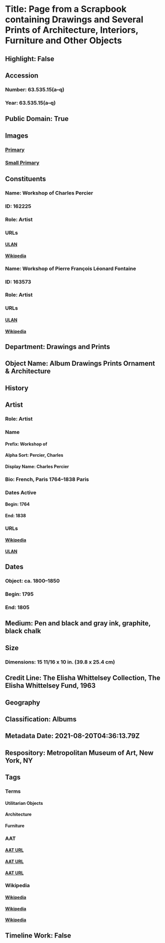 # Title: Page from a Scrapbook containing Drawings and Several Prints of Architecture, Interiors, Furniture and Other Objects
## Highlight: False
## Accession
### Number: 63.535.15(a–q)
### Year: 63.535.15(a–q)
## Public Domain: True
## Images
### [Primary](https://images.metmuseum.org/CRDImages/dp/original/DP372068.jpg)
### [Small Primary](https://images.metmuseum.org/CRDImages/dp/web-large/DP372068.jpg)
## Constituents
### Name: Workshop of Charles Percier
### ID: 162225
### Role: Artist
### URLs
#### [ULAN](http://vocab.getty.edu/page/ulan/500012660)
#### [Wikipedia](https://www.wikidata.org/wiki/Q969714)
### Name: Workshop of Pierre François Léonard Fontaine
### ID: 163573
### Role: Artist
### URLs
#### [ULAN](http://vocab.getty.edu/page/ulan/500016389)
#### [Wikipedia](https://www.wikidata.org/wiki/Q652952)
## Department: Drawings and Prints
## Object Name: Album Drawings Prints Ornament & Architecture
## History
## Artist
### Role: Artist
### Name
#### Prefix: Workshop of
#### Alpha Sort: Percier, Charles
#### Display Name: Charles Percier
### Bio: French, Paris 1764–1838 Paris
### Dates Active
#### Begin: 1764
#### End: 1838
### URLs
#### [Wikipedia](https://www.wikidata.org/wiki/Q969714)
#### [ULAN](http://vocab.getty.edu/page/ulan/500012660)
## Dates
### Object: ca. 1800–1850
### Begin: 1795
### End: 1805
## Medium: Pen and black and gray ink, graphite, black chalk
## Size
### Dimensions: 15 11/16 x 10 in.  (39.8 x 25.4 cm)
## Credit Line: The Elisha Whittelsey Collection, The Elisha Whittelsey Fund, 1963
## Geography
## Classification: Albums
## Metadata Date: 2021-08-20T04:36:13.79Z
## Respository: Metropolitan Museum of Art, New York, NY
## Tags
### Terms
#### Utilitarian Objects
#### Architecture
#### Furniture
### AAT
#### [AAT URL](http://vocab.getty.edu/page/aat/300404591)
#### [AAT URL](http://vocab.getty.edu/page/aat/300263552)
#### [AAT URL](http://vocab.getty.edu/page/aat/300037680)
### Wikipedia
#### [Wikipedia]()
#### [Wikipedia]()
#### [Wikipedia]()
## Timeline Work: False